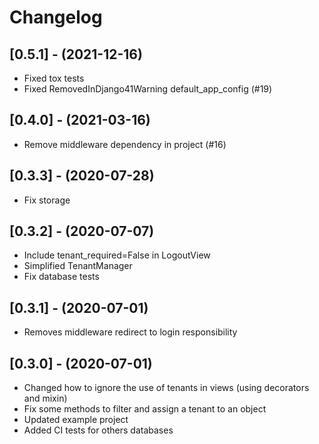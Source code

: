 # Changelog

## [0.5.1] - (2021-12-16)
- Fixed tox tests
- Fixed RemovedInDjango41Warning default_app_config (#19)

## [0.4.0] - (2021-03-16)
- Remove middleware dependency in project (#16)

## [0.3.3] - (2020-07-28)
- Fix storage

## [0.3.2] - (2020-07-07)

- Include tenant_required=False in LogoutView
- Simplified TenantManager
- Fix database tests

## [0.3.1] - (2020-07-01)

- Removes middleware redirect to login responsibility

## [0.3.0] - (2020-07-01)

- Changed how to ignore the use of tenants in views (using decorators and mixin)
- Fix some methods to filter and assign a tenant to an object
- Updated example project
- Added CI tests for others databases
